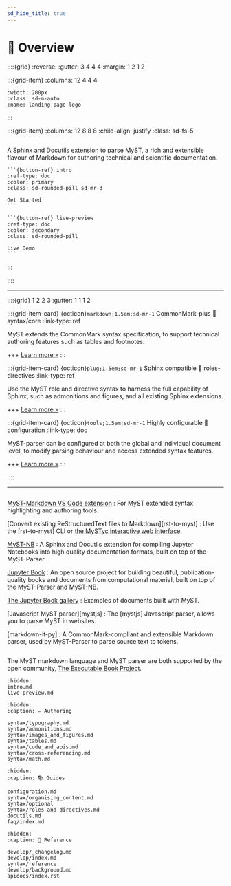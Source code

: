 ```yaml
---
sd_hide_title: true
---
```


# 🔎 Overview

::::{grid}
:reverse:
:gutter: 3 4 4 4
:margin: 1 2 1 2

:::{grid-item}
:columns: 12 4 4 4

```{image} _static/logo-square.svg
:width: 200px
:class: sd-m-auto
:name: landing-page-logo
```

:::

:::{grid-item}
:columns: 12 8 8 8
:child-align: justify
:class: sd-fs-5

```{rubric} MyST - Markedly Structured Text - Parser
```

A Sphinx and Docutils extension to parse MyST,
a rich and extensible flavour of Markdown for authoring technical and scientific documentation.

````{div} sd-d-flex-row
```{button-ref} intro
:ref-type: doc
:color: primary
:class: sd-rounded-pill sd-mr-3

Get Started
```

```{button-ref} live-preview
:ref-type: doc
:color: secondary
:class: sd-rounded-pill

Live Demo
```
````

:::

::::

---

::::{grid} 1 2 2 3
:gutter: 1 1 1 2

:::{grid-item-card} {octicon}`markdown;1.5em;sd-mr-1` CommonMark-plus
:link: syntax/core
:link-type: ref

MyST extends the CommonMark syntax specification, to support technical authoring features such as tables and footnotes.

+++
[Learn more »](syntax/core)
:::

:::{grid-item-card} {octicon}`plug;1.5em;sd-mr-1` Sphinx compatible
:link: roles-directives
:link-type: ref

Use the MyST role and directive syntax to harness the full capability of Sphinx, such as admonitions and figures, and all existing Sphinx extensions.

+++
[Learn more »](roles-directives)
:::

:::{grid-item-card} {octicon}`tools;1.5em;sd-mr-1` Highly configurable
:link: configuration
:link-type: doc

MyST-parser can be configured at both the global and individual document level,
to modify parsing behaviour and access extended syntax features.

+++
[Learn more »](configuration)
:::

::::

---

```{rubric} Additional resources
```

[MyST-Markdown VS Code extension](https://marketplace.visualstudio.com/items?itemName=ExecutableBookProject.myst-highlight)
: For MyST extended syntax highlighting and authoring tools.

[Convert existing ReStructuredText files to Markdown][rst-to-myst]
: Use the [rst-to-myst] CLI or [the MySTyc interactive web interface](https://astrojuanlu.github.io/mystyc/).

[MyST-NB](https://myst-nb.readthedocs.io)
: A Sphinx and Docutils extension for compiling Jupyter Notebooks into high quality documentation formats, built on top of the MyST-Parser.

[Jupyter Book](https://jupyterbook.org)
: An open source project for building beautiful, publication-quality books and documents from computational material, built on top of the MyST-Parser and MyST-NB.

[The Jupyter Book gallery](https://executablebooks.org/en/latest/gallery.html)
: Examples of documents built with MyST.

[Javascript MyST parser][mystjs]
: The [mystjs] Javascript parser, allows you to parse MyST in websites.

[markdown-it-py]
: A CommonMark-compliant and extensible Markdown parser, used by MyST-Parser to parse source text to tokens.

```{rubric} Acknowledgements
```

The MyST markdown language and MyST parser are both supported by the open community,
[The Executable Book Project](https://executablebooks.org).

```{toctree}
:hidden:
intro.md
live-preview.md
```

```{toctree}
:hidden:
:caption: ✏️ Authoring

syntax/typography.md
syntax/admonitions.md
syntax/images_and_figures.md
syntax/tables.md
syntax/code_and_apis.md
syntax/cross-referencing.md
syntax/math.md
```

```{toctree}
:hidden:
:caption: 📚 Guides

configuration.md
syntax/organising_content.md
syntax/optional
syntax/roles-and-directives.md
docutils.md
faq/index.md
```

```{toctree}
:hidden:
:caption: 📖 Reference

develop/_changelog.md
develop/index.md
syntax/reference
develop/background.md
apidocs/index.rst
```
